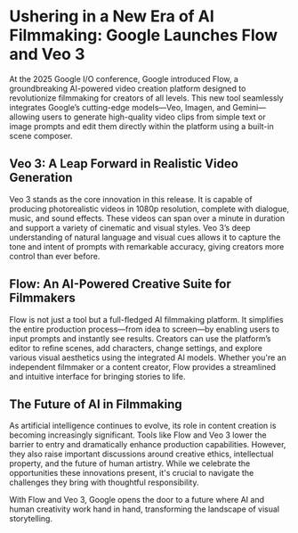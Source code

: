 # Ushering in a New Era of AI Filmmaking: Google Launches Flow and Veo 3

At the 2025 Google I/O conference, Google introduced Flow, a groundbreaking AI-powered video creation platform designed to revolutionize filmmaking for creators of all levels. This new tool seamlessly integrates Google’s cutting-edge models—Veo, Imagen, and Gemini—allowing users to generate high-quality video clips from simple text or image prompts and edit them directly within the platform using a built-in scene composer.

## Veo 3: A Leap Forward in Realistic Video Generation

Veo 3 stands as the core innovation in this release. It is capable of producing photorealistic videos in 1080p resolution, complete with dialogue, music, and sound effects. These videos can span over a minute in duration and support a variety of cinematic and visual styles. Veo 3’s deep understanding of natural language and visual cues allows it to capture the tone and intent of prompts with remarkable accuracy, giving creators more control than ever before.

## Flow: An AI-Powered Creative Suite for Filmmakers

Flow is not just a tool but a full-fledged AI filmmaking platform. It simplifies the entire production process—from idea to screen—by enabling users to input prompts and instantly see results. Creators can use the platform’s editor to refine scenes, add characters, change settings, and explore various visual aesthetics using the integrated AI models. Whether you're an independent filmmaker or a content creator, Flow provides a streamlined and intuitive interface for bringing stories to life.

## The Future of AI in Filmmaking

As artificial intelligence continues to evolve, its role in content creation is becoming increasingly significant. Tools like Flow and Veo 3 lower the barrier to entry and dramatically enhance production capabilities. However, they also raise important discussions around creative ethics, intellectual property, and the future of human artistry. While we celebrate the opportunities these innovations present, it's crucial to navigate the challenges they bring with thoughtful responsibility.

With Flow and Veo 3, Google opens the door to a future where AI and human creativity work hand in hand, transforming the landscape of visual storytelling.